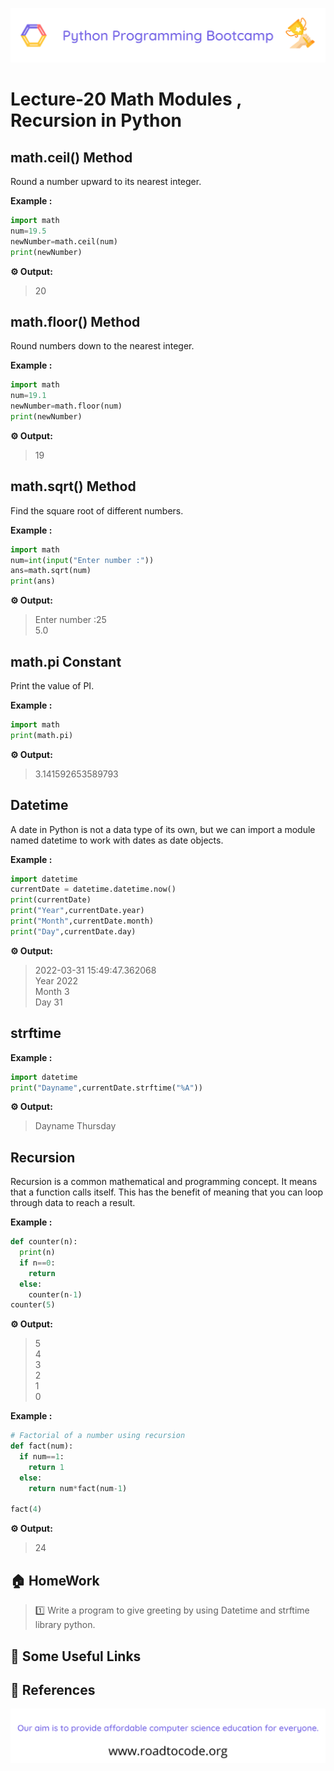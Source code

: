<!-- HEADER -->
<p align="center">
  <img  src="./../assets/header.png" />
</p>

# Lecture-20 Math Modules , Recursion in Python

## math.ceil() Method

Round a number upward to its nearest integer.

**Example :**
```python
import math 
num=19.5
newNumber=math.ceil(num)
print(newNumber)
```
**⚙️ Output:**
>20

## math.floor() Method

Round numbers down to the nearest integer.

**Example :**
```python
import math 
num=19.1
newNumber=math.floor(num)
print(newNumber)
```
**⚙️ Output:**
>19

## math.sqrt() Method

Find the square root of different numbers.

**Example :**
```python
import math
num=int(input("Enter number :"))
ans=math.sqrt(num)
print(ans)
```
**⚙️ Output:**
>Enter number :25   
5.0 

## math.pi Constant

Print the value of PI.

**Example :**
```python
import math
print(math.pi)
```
**⚙️ Output:**
>3.141592653589793

## Datetime

A date in Python is not a data type of its own, but we can import a module named datetime to work with dates as date objects.

**Example :**
```python
import datetime
currentDate = datetime.datetime.now()
print(currentDate)
print("Year",currentDate.year)
print("Month",currentDate.month)
print("Day",currentDate.day)
```
**⚙️ Output:**
>2022-03-31 15:49:47.362068    
Year 2022    
Month 3    
Day 31

## strftime 

**Example :**
```python
import datetime
print("Dayname",currentDate.strftime("%A"))
```
**⚙️ Output:**
>Dayname Thursday

## Recursion

Recursion is a common mathematical and programming concept. It means that a function calls itself. This has the benefit of meaning that you can loop through data to reach a result.

**Example :**
```python
def counter(n):
  print(n)
  if n==0:
    return
  else:
    counter(n-1)
counter(5)
```
**⚙️ Output:**
>5    
4   
3   
2        
1   
0   

**Example :**
```python
# Factorial of a number using recursion
def fact(num):
  if num==1:
    return 1
  else:
    return num*fact(num-1)

fact(4)
```
**⚙️ Output:**
>24

## 🏠 HomeWork
>1️⃣ Write a program to give greeting by using Datetime and strftime library python.

## 🔗 Some Useful Links

## 📖 References

<!-- FOOTER -->
<p align="center">
  <img  src="./../assets/footer.png" />
</p>  